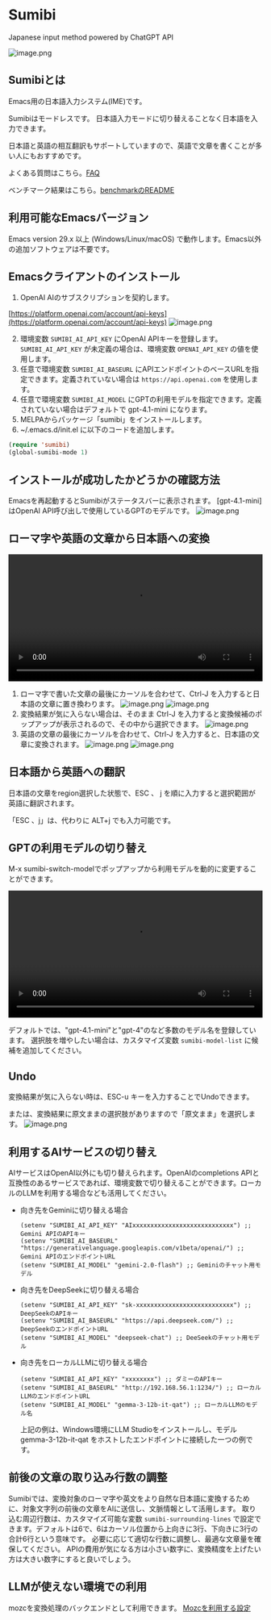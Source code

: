 # Sumibi

Japanese input method powered by ChatGPT API

![image.png](./images/sumibi_image.jpg)

## Sumibiとは

Emacs用の日本語入力システム(IME)です。

Sumibiはモードレスです。
日本語入力モードに切り替えることなく日本語を入力できます。

日本語と英語の相互翻訳もサポートしていますので、英語で文章を書くことが多い人にもおすすめです。

よくある質問はこちら。[FAQ](FAQ.md)

ベンチマーク結果はこちら。[benchmarkのREADME](benchmark/README.md)

## 利用可能なEmacsバージョン

Emacs version 29.x 以上 (Windows/Linux/macOS) で動作します。Emacs以外の追加ソフトウェアは不要です。

## Emacsクライアントのインストール

1. OpenAI AIのサブスクリプションを契約します。

[https://platform.openai.com/account/api-keys](https://platform.openai.com/account/api-keys)
![image.png](./images/img_8.png)

2. 環境変数 `SUMIBI_AI_API_KEY` にOpenAI APIキーを登録します。`SUMIBI_AI_API_KEY` が未定義の場合は、環境変数 `OPENAI_API_KEY` の値を使用します。
3. 任意で環境変数 `SUMIBI_AI_BASEURL` にAPIエンドポイントのベースURLを指定できます。定義されていない場合は `https://api.openai.com` を使用します。
3. 任意で環境変数 `SUMIBI_AI_MODEL` にGPTの利用モデルを指定できます。定義されていない場合はデフォルトで gpt-4.1-mini になります。
4. MELPAからパッケージ「sumibi」をインストールします。
5. \~/.emacs.d/init.el に以下のコードを追加します。

```lisp
(require 'sumibi)
(global-sumibi-mode 1)
```

## インストールが成功したかどうかの確認方法

Emacsを再起動するとSumibiがステータスバーに表示されます。
[gpt-4.1-mini] はOpenAI API呼び出しで使用しているGPTのモデルです。
![image.png](./images/img_9.png)

## ローマ字や英語の文章から日本語への変換

<video src="./images/sumibi-demo.mp4" width="100%" controls></video>

1. ローマ字で書いた文章の最後にカーソルを合わせて、Ctrl-J を入力すると日本語の文章に置き換わります。
    ![image.png](./images/img_15.png)
    ![image.png](./images/img_16.png)
2. 変換結果が気に入らない場合は、そのまま Ctrl-J を入力すると変換候補のポップアップが表示されるので、その中から選択できます。
    ![image.png](./images/img_11.png)
3. 英語の文章の最後にカーソルを合わせて、Ctrl-J を入力すると、日本語の文章に変換されます。
    ![image.png](./images/img_13.png)
    ![image.png](./images/img_14.png)

## 日本語から英語への翻訳

日本語の文章をregion選択した状態で、ESC 、 j を順に入力すると選択範囲が英語に翻訳されます。

「ESC 、j」は、代わりに ALT+j でも入力可能です。

## GPTの利用モデルの切り替え

M-x sumibi-switch-modelでポップアップから利用モデルを動的に変更することができます。

<video src="./images/sumibi-demo-switch-model.mp4" width="100%" controls></video>

デフォルトでは、"gpt-4.1-mini"と"gpt-4"のなど多数のモデル名を登録しています。
選択肢を増やしたい場合は、カスタマイズ変数 `sumibi-model-list` に候補を追加してください。

## Undo

変換結果が気に入らない時は、ESC-u キーを入力することでUndoできます。

または、変換結果に原文ままの選択肢がありますので「原文まま」を選択します。
![image.png](./images/img_10.png)

## 利用するAIサービスの切り替え

AIサービスはOpenAI以外にも切り替えられます。OpenAIのcompletions APIと互換性のあるサービスであれば、環境変数で切り替えることができます。ローカルのLLMを利用する場合なども活用してください。

- 向き先をGeminiに切り替える場合

    ```
    (setenv "SUMIBI_AI_API_KEY" "AIxxxxxxxxxxxxxxxxxxxxxxxxxxxx") ;; Gemini APIのAPIキー
    (setenv "SUMIBI_AI_BASEURL" "https://generativelanguage.googleapis.com/v1beta/openai/") ;; Gemini APIのエンドポイントURL
    (setenv "SUMIBI_AI_MODEL" "gemini-2.0-flash") ;; Geminiのチャット用モデル
    ```

- 向き先をDeepSeekに切り替える場合

    ```
    (setenv "SUMIBI_AI_API_KEY" "sk-xxxxxxxxxxxxxxxxxxxxxxxxxxx") ;; DeepSeekのAPIキー
    (setenv "SUMIBI_AI_BASEURL" "https://api.deepseek.com/") ;; DeepSeekのエンドポイントURL
    (setenv "SUMIBI_AI_MODEL" "deepseek-chat") ;; DeeSeekのチャット用モデル
    ```

- 向き先をローカルLLMに切り替える場合


    ```
    (setenv "SUMIBI_AI_API_KEY" "xxxxxxxx") ;; ダミーのAPIキー
    (setenv "SUMIBI_AI_BASEURL" "http://192.168.56.1:1234/") ;; ローカルLLMのエンドポイントURL
    (setenv "SUMIBI_AI_MODEL" "gemma-3-12b-it-qat") ;; ローカルLLMのモデル名
    ```

    上記の例は、Windows環境にLLM Studioをインストールし、モデル gemma-3-12b-it-qat をホストしたエンドポイントに接続した一つの例です。

## 前後の文章の取り込み行数の調整

Sumibiでは、変換対象のローマ字や英文をより自然な日本語に変換するために、対象文字列の前後の文章をAIに送信し、文脈情報として活用します。
取り込む周辺行数は、カスタマイズ可能な変数 `sumibi-surrounding-lines` で設定できます。デフォルトは6で、6はカーソル位置から上向きに3行、下向きに3行の合計6行という意味です。
必要に応じて適切な行数に調整し、最適な文章量を確保してください。
APIの費用が気になる方は小さい数字に、変換精度を上げたい方は大きい数字にすると良いでしょう。

## LLMが使えない環境での利用

mozcを変換処理のバックエンドとして利用できます。
[Mozcを利用する設定](MOZC.md)
